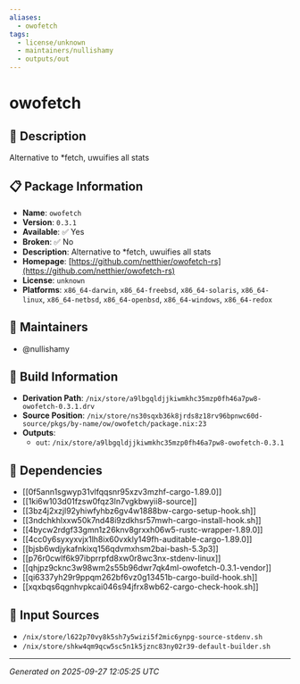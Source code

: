 ```yaml
---
aliases:
  - owofetch
tags:
  - license/unknown
  - maintainers/nullishamy
  - outputs/out
---
```


# owofetch

## 📝 Description

Alternative to *fetch, uwuifies all stats

## 📋 Package Information

- **Name**: `owofetch`
- **Version**: `0.3.1`
- **Available**: ✅ Yes
- **Broken**: ✅ No
- **Description**: Alternative to *fetch, uwuifies all stats
- **Homepage**: [https://github.com/netthier/owofetch-rs](https://github.com/netthier/owofetch-rs)
- **License**: `unknown`
- **Platforms**: `x86_64-darwin`, `x86_64-freebsd`, `x86_64-solaris`, `x86_64-linux`, `x86_64-netbsd`, `x86_64-openbsd`, `x86_64-windows`, `x86_64-redox`
## 👥 Maintainers

- @nullishamy


## 🔧 Build Information

- **Derivation Path**: `/nix/store/a9lbgqldjjkiwmkhc35mzp0fh46a7pw8-owofetch-0.3.1.drv`
- **Source Position**: `/nix/store/ns30sqxb36k8jrds8z18rv96bpnwc60d-source/pkgs/by-name/ow/owofetch/package.nix:23`
- **Outputs**:
  - `out`:  `/nix/store/a9lbgqldjjkiwmkhc35mzp0fh46a7pw8-owofetch-0.3.1`

## 🔗 Dependencies

- [[0f5ann1sgwyp31vlfqqsnr95xzv3mzhf-cargo-1.89.0]]
- [[1ki6w103d01fzsw0fqz3ln7vgkbwyii8-source]]
- [[3bz4j2xzjl92yhiwfyhbz6gv4w1888bw-cargo-setup-hook.sh]]
- [[3ndchkhlxxw50k7nd48i9zdkhsr57mwh-cargo-install-hook.sh]]
- [[4bycw2rdgf33gmn1z26knv8grxxh06w5-rustc-wrapper-1.89.0]]
- [[4cc0y6syxyxvjx1lh8ix60vxkly149fh-auditable-cargo-1.89.0]]
- [[bjsb6wdjykafnkixq156qdvmxhsm2bai-bash-5.3p3]]
- [[p76r0cwlf6k97ibprrpfd8xw0r8wc3nx-stdenv-linux]]
- [[qhjpz9cknc3w98wm2s55b96dwr7qk4ml-owofetch-0.3.1-vendor]]
- [[qi6337yh29r9ppqm262bf6vz0g13451b-cargo-build-hook.sh]]
- [[xqxbqs6qgnhvpkcai046s94jfrx8wb62-cargo-check-hook.sh]]

## 📁 Input Sources

- `/nix/store/l622p70vy8k5sh7y5wizi5f2mic6ynpg-source-stdenv.sh`
- `/nix/store/shkw4qm9qcw5sc5n1k5jznc83ny02r39-default-builder.sh`

---
*Generated on 2025-09-27 12:05:25 UTC*
